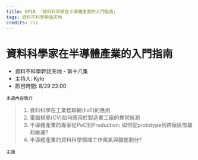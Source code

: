 ```yaml
---
title: EP18 「資料科學家在半導體產業的入門指南」 
tags: 資料不科學幹話天地
credits: riz
---
```


# 資料科學家在半導體產業的入門指南

* 資料不科學幹話天地 - 第十八集
* 主持人: Kyle 
* 節目時間: 8/29 22:00

```本週內容簡介```

> 1. 資料科學在工業務聯網(IIoT)的應用
> 2. 電腦視覺(CV)如何應用於製造業工廠的異常偵測
> 3. 半導體產業的專案從PoC到Production: 如何從prototype到跨廠區部屬和維運?
> 4. 半導體產業的資料科學領域工作風氣與職能劃分?


```主題```

